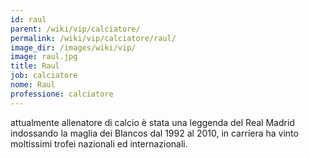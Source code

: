 ```yaml
---
id: raul
parent: /wiki/vip/calciatore/
permalink: /wiki/vip/calciatore/raul/
image_dir: /images/wiki/vip/
image: raul.jpg
title: Raul
job: calciatore
nome: Raul
professione: calciatore
---
```

attualmente allenatore di calcio è stata una leggenda del Real Madrid indossando la maglia dei Blancos dal 1992 al 2010, in carriera ha vinto moltissimi trofei nazionali ed internazionali. 